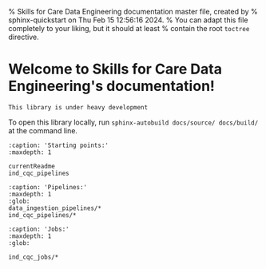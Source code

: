 % Skills for Care Data Engineering documentation master file, created by
% sphinx-quickstart on Thu Feb 15 12:56:16 2024.
% You can adapt this file completely to your liking, but it should at least
% contain the root `toctree` directive.

# Welcome to Skills for Care Data Engineering's documentation!

```{warning}
This library is under heavy development
```

To open this library locally, run `sphinx-autobuild docs/source/ docs/build/` at the command line.

```{toctree}
:caption: 'Starting points:'
:maxdepth: 1

currentReadme
ind_cqc_pipelines
```

```{toctree}
:caption: 'Pipelines:'
:maxdepth: 1
:glob:
data_ingestion_pipelines/*
ind_cqc_pipelines/*
```

```{toctree}
:caption: 'Jobs:'
:maxdepth: 1
:glob:

ind_cqc_jobs/*
```
